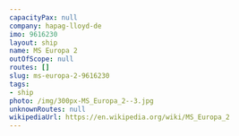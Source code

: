 ```yaml
---
capacityPax: null
company: hapag-lloyd-de
imo: 9616230
layout: ship
name: MS Europa 2
outOfScope: null
routes: []
slug: ms-europa-2-9616230
tags:
- ship
photo: /img/300px-MS_Europa_2--3.jpg
unknownRoutes: null
wikipediaUrl: https://en.wikipedia.org/wiki/MS_Europa_2
---
```

